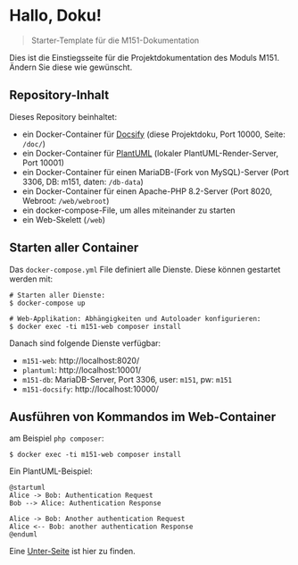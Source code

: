 # Hallo, Doku!

> Starter-Template für die M151-Dokumentation

Dies ist die Einstiegsseite für die Projektdokumentation des Moduls M151. Ändern Sie diese wie gewünscht.

Repository-Inhalt
-----------------------

Dieses Repository beinhaltet:

* ein Docker-Container für [Docsify](https://docsify.js.org/) (diese Projektdoku, Port 10000, Seite: `/doc/`)
* ein Docker-Container für [PlantUML](https://plantuml.com/) (lokaler PlantUML-Render-Server, Port 10001)
* ein Docker-Container für einen MariaDB-(Fork von MySQL)-Server (Port 3306, DB: m151, daten: `/db-data`)
* ein Docker-Container für einen Apache-PHP 8.2-Server (Port 8020, Webroot: `/web/webroot`)
* ein docker-compose-File, um alles miteinander zu starten
* ein Web-Skelett (`/web`)

Starten aller Container
------------------------

Das `docker-compose.yml` File definiert alle Dienste. Diese können gestartet werden mit:

```
# Starten aller Dienste:
$ docker-compose up

# Web-Applikation: Abhängigkeiten und Autoloader konfigurieren:
$ docker exec -ti m151-web composer install
```

Danach sind folgende Dienste verfügbar:

* `m151-web`: http://localhost:8020/
* `plantuml`: http://localhost:10001/
* `m151-db`: MariaDB-Server, Port 3306, user: `m151`, pw: `m151`
* `m151-docsify`: http://localhost:10000/

Ausführen von Kommandos im Web-Container
-----------------------------------------

am Beispiel `php composer`:

```
$ docker exec -ti m151-web composer install
```

Ein PlantUML-Beispiel:

```plantuml
@startuml
Alice -> Bob: Authentication Request
Bob --> Alice: Authentication Response

Alice -> Bob: Another authentication Request
Alice <-- Bob: another authentication Response
@enduml
```

Eine [Unter-Seite](sub/) ist hier zu finden.
